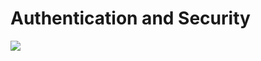 # Authentication and Security
<div style="width:100%;height:0;padding-bottom:100%;position:relative;">
 <img src="https://media.giphy.com/media/l1J9y2cl8WMlgvpSw/giphy.gif" />
 </div>

